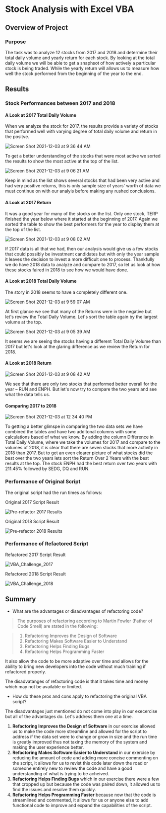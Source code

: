# Stock Analysis with Excel VBA

## Overview of Project

### Purpose
The task was to analyze 12 stocks from 2017 and 2018 and determine their total daily volume and yearly return for each stock. By looking at the total daily volume we will be able to get a snaphsot of how actively a particular stock is being traded. While the yearly return will allows us to measure how well the stock performed from the beginning of the year to the end.

## Results

### Stock Performances between 2017 and 2018

#### A Look at 2017 Total Daily Volume
When we analyze the stock for 2017, the results provide a variety of stocks that performed well with varying degree of total daily volume and return in the positve.

![Screen Shot 2021-12-03 at 9 36 44 AM](https://user-images.githubusercontent.com/93485455/144629677-23094509-76e4-49a0-aa7b-23b5c20cd5a6.png)


To get a better understanding of the stocks that were most active we sorted the results to show the most active at the top of the list.

![Screen Shot 2021-12-03 at 9 06 21 AM](https://user-images.githubusercontent.com/93485455/144629724-5dde953c-fd05-40f9-85e7-de45e2e289bf.png)

Keep in mind as the list shows several stocks that had been very active and had very positive returns, this is only sample size of years' worth of data we must continue on with our analyis before making any rushed conclusions.

#### A Look at 2017 Return
It was a good year for many of the stocks on the list. Only one stock, TERP finished the year below where it started at the beginning of 2017. Again we sorted the table to show the best performers for the year to display them at the top of the list.

![Screen Shot 2021-12-03 at 9 08 02 AM](https://user-images.githubusercontent.com/93485455/144631444-a3e65087-2b13-415b-bf33-9c452f85a8b0.png)

If 2017 data is all that we had, then our analysis would give us a few stocks that could possibly be investment candidates but with only the year sample it leaves the decision to invest a more difficult one to process. Thankfully we do have 2018 data to analyze and compare to 2017, so let us look at how these stocks faired in 2018 to see how we would have done.

#### A Look at 2018 Total Daily Volume
The story in 2018 seems to have a completely different one. 

![Screen Shot 2021-12-03 at 9 59 07 AM](https://user-images.githubusercontent.com/93485455/144633183-8bf22c6a-6cf6-4792-b7fc-d23aeb5b0d43.png)
 
At first glance we see that many of the Returns were in the negative but let's review the Total Daily Volume. Let's sort the table again by the largest volume at the top.

![Screen Shot 2021-12-03 at 9 05 39 AM](https://user-images.githubusercontent.com/93485455/144633407-36bac5d0-5202-4fbe-90b0-9390b0ff43ed.png)

It seems we are seeing the stocks having a different Total Daily Volume than 2017 but let's look at the glaring difference as we review the Return for 2018.

#### A Look at 2018 Return
![Screen Shot 2021-12-03 at 9 08 42 AM](https://user-images.githubusercontent.com/93485455/144648659-dba79a2a-3df7-4354-8ef0-f04d55eb9720.png)

We see that there are only two stocks that performed better overall for the year – RUN and ENPH. But let's now try to compare the two years and see what the data tells us.

#### Comparing 2017 to 2018
![Screen Shot 2021-12-03 at 12 34 40 PM](https://user-images.githubusercontent.com/93485455/144654937-cf708786-6147-4073-bc3e-9c5947ac428e.png)

To getting a better glimspe in comparing the two data sets we have combined the tables and have two additonal columns with some calculations based of what we know. By adding the column Difference in Total Daily Volume, where we take the volumes for 2017 and compare to the volumes of 2018, it is clear that there are seven stocks that more activity in 2018 than 2017. But to get an even clearer picture of what stocks did the best over the two years lets sort the Return Over 2 Years with the best results at the top. The stock ENPH had the best return over two years with 211.45% followed by SEDG, DQ and RUN.

### Performance of Original Script
The original script had the run times as follows:

Original 2017 Script Result

![Pre-refactor 2017 Results](https://user-images.githubusercontent.com/93485455/144658035-05d39329-28c7-4bf0-bf67-0155836c7038.png)

Original 2018 Script Result

![Pre-refactor 2018 Results](https://user-images.githubusercontent.com/93485455/144658076-c41f2b72-8139-4064-90c4-82a083a568c3.png)


### Performance of Refactored Script

Refactored 2017 Script Result

![VBA_Challenge_2017](https://user-images.githubusercontent.com/93485455/144658323-bade394b-a68c-426b-b4f6-1f28ddc0ee99.png)

Refactored 2018 Script Result

![VBA_Challenge_2018](https://user-images.githubusercontent.com/93485455/144658344-b3a31576-7485-436a-875e-73574f57eeff.png)


## Summary

- What are the advantages or disadvantages of refactoring code?

 > The purposes of refactoring according to Martin Fowler (Father of Code Smell) are stated in the following:

 > 1. Refactoring Improves the Design of Software
 > 2. Refactoring Makes Software Easier to Understand
 > 3. Refactoring Helps Finding Bugs
 > 4. Refactoring Helps Programming Faster

 It also allow the code to be more adaptive over time and allows for the ability to bring new developers into the code without much training if refactored properly.
 
 The disadvatanges of refactoring code is that it takes time and money which may not be available or limited. 

- How do these pros and cons apply to refactoring the original VBA script?

 The disadvantages just mentioned do not come into play in our execercise but all of the advantages do. Let's address them one at a time.
 
  1. **Refactoring Improves the Design of Software** in our exercise allowed us to make the code more streamline and allowed for the script to address if the data       set were to change or grow in size and the run time is greatly improved thus not taxing the memory of the system and making the user experience better.
  2. **Refactoring Makes Software Easier to Understand** in our exercise by reducing the amount of code and adding more concise commenting on the script, it allows     for us to revist this code later down the road or someone entirely new to review the code and have a good understanding of what is trying to be acheived.
  3. **Refactoring Helps Finding Bugs** which in our exercise there were a few that cropped up but because the code was paired down, it allowed us to find the           issues and resolve them quickly.
  4. **Refactoring Helps Programming Faster** because now that the code is streamlined and commented, it allows for us or anyone else to add functional code to         improve and expand the capabilities of the script.

